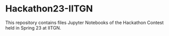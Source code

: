 # Hackathon23-IITGN
This repository contains files Jupyter Notebooks of the Hackathon Contest held in Spring 23 at IITGN.
